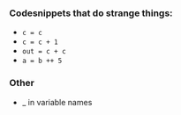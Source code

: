 ### Codesnippets that do strange things:
- `c = c`
- `c = c + 1`
- `out = c + c`
- `a = b ++ 5`


### Other 
- _ in variable names
